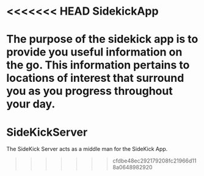 <<<<<<< HEAD
SidekickApp
===========

The purpose of the sidekick app is to provide you useful information on the go. This information pertains to locations of interest that surround you as you progress throughout your day.
=======
SideKickServer
==============

The SideKick Server acts as a middle man for the SideKick App.
>>>>>>> cfdbe48ec292179208fc21966d118a0648982920
